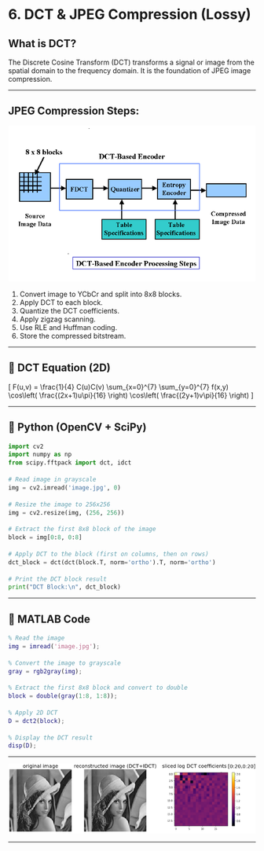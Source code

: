 # 6. DCT & JPEG Compression (Lossy)


##  What is DCT?

The Discrete Cosine Transform (DCT) transforms a signal or image from the spatial domain to the frequency domain. It is the foundation of JPEG image compression.

---

## JPEG Compression Steps:

![alt](photo/JPEGCompressionSteps.png)

1. Convert image to YCbCr and split into 8x8 blocks.
2. Apply DCT to each block.
3. Quantize the DCT coefficients.
4. Apply zigzag scanning.
5. Use RLE and Huffman coding.
6. Store the compressed bitstream.


---

## 📐 DCT Equation (2D)
\[
F(u,v) = \frac{1}{4} C(u)C(v) \sum_{x=0}^{7} \sum_{y=0}^{7} f(x,y) \cos\left( \frac{(2x+1)u\pi}{16} \right) \cos\left( \frac{(2y+1)v\pi}{16} \right)
\]

---

## 🐍 Python (OpenCV + SciPy)
```python
import cv2
import numpy as np
from scipy.fftpack import dct, idct

# Read image in grayscale
img = cv2.imread('image.jpg', 0)

# Resize the image to 256x256
img = cv2.resize(img, (256, 256))

# Extract the first 8x8 block of the image
block = img[0:8, 0:8]

# Apply DCT to the block (first on columns, then on rows)
dct_block = dct(dct(block.T, norm='ortho').T, norm='ortho')

# Print the DCT block result
print("DCT Block:\n", dct_block)

```

---

## 🧠 MATLAB Code
```matlab
% Read the image
img = imread('image.jpg'); 

% Convert the image to grayscale
gray = rgb2gray(img); 

% Extract the first 8x8 block and convert to double
block = double(gray(1:8, 1:8)); 

% Apply 2D DCT
D = dct2(block); 

% Display the DCT result
disp(D);

```

---


![JPEG Diagram](photo/L3LAVdct.png)

---

